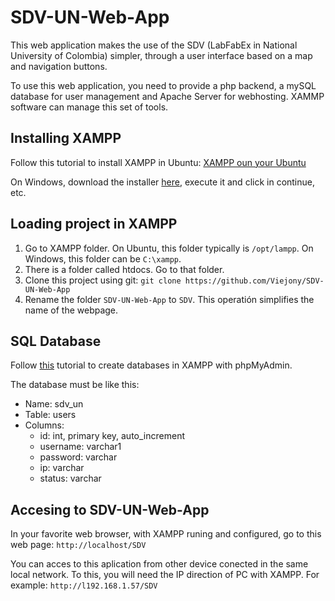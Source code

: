 # SDV-UN-Web-App

This web application makes the use of the SDV (LabFabEx in National University of Colombia) simpler, through a user interface based on a map and navigation buttons.

To use this web application, you need to provide a php backend, a mySQL database for user management and Apache Server for webhosting. XAMMP software can manage this set of tools.

## Installing XAMPP
Follow this tutorial to install XAMPP in Ubuntu: [XAMPP oun your Ubuntu](https://vitux.com/how-to-install-xampp-on-your-ubuntu-18-04-lts-system/)

On Windows, download the installer [here](https://www.apachefriends.org/es/index.html), execute it and click in continue, etc.

## Loading project in XAMPP
1. Go to XAMPP folder. On Ubuntu, this folder typically is ```/opt/lampp```. On Windows, this folder can be ```C:\xampp```. 
2. There is a folder called htdocs. Go to that folder.
3. Clone this project using git: ```git clone https://github.com/Viejony/SDV-UN-Web-App```
3. Rename the folder ```SDV-UN-Web-App``` to ```SDV```. This operatión simplifies the name of the webpage.


## SQL Database
Follow [this](https://skillforge.com/how-to-create-a-database-using-phpmyadmin-xampp/) tutorial to create databases in XAMPP with phpMyAdmin.

The database must be like this:
- Name: sdv_un
- Table: users
- Columns:
    * id: int, primary key, auto_increment
    * username: varchar1
    * password: varchar
    * ip: varchar
    * status: varchar

## Accesing to SDV-UN-Web-App
In your favorite web browser, with XAMPP runing and configured, go to this web page:
```http://localhost/SDV```

You can acces to this aplication from other device conected in the same local network. To this, you will need the IP direction of PC with XAMPP. For example:
```http://l192.168.1.57/SDV```